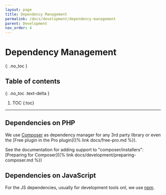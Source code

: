 ```yaml
---
layout: page
title: Dependency Management
permalink: /docs/development/dependency-management
parent: Development
nav_order: 4
---
```


# Dependency Management
{: .no_toc }

## Table of contents
{: .no_toc .text-delta }

1. TOC
{:toc}

---

## Dependencies on PHP

We use [Composer](https://getcomposer.org/) as dependency manager for any 3rd party library or even the [Free plugin in the Pro plugin]({% link docs/free-pro.md %}).

See the documentation for adding support to "composer/installers": [Preparing for Composer]({% link docs/development/preparing-composer.md %}) 

## Dependencies on JavaScript

For the JS dependencies, usually for development tools onl, we use [npm](https://www.npmjs.com/).
